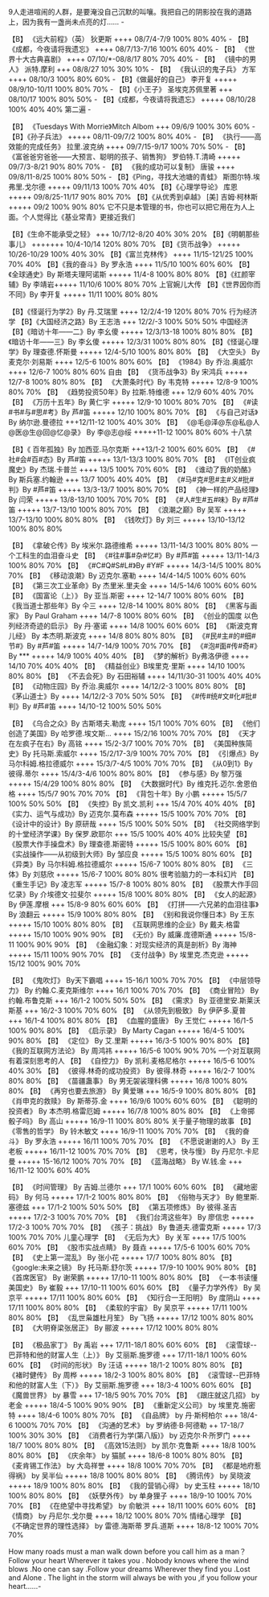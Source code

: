 9人走进喧闹的人群，是要淹没自己沉默的叫嚷。我把自己的阴影投在我的道路上，因为我有一盏尚未点亮的灯…… -

【B】 《远大前程》（英） 狄更斯 ++++ 08/7/4-7/9 100% 80% 40% -
【B】 《成都，今夜请将我遗忘》 ++++ 08/7/13-7/16 100% 60% 40% -
【B】 《世界十大古典喜剧》 ++++ 07/10/*-08/8/17 80% 70% 40% -
【B】 《镜中的男人》 派特.摩利 +++ 08/8/27 10% 30% 10% -
【B】 《我认识的鬼子兵》 方军 ++++ 08/10/3 100% 80% 60% -
【B】《做最好的自己》 李开复 +++++ 08/9/10-10/11 100% 80% 70% -
【B】《小王子》 圣埃克苏佩里著 +++ 08/10/17 100% 80% 50% -
【B】《成都，今夜请将我遗忘》 +++++ 08/10/28 100% 40% 40% 第二遍 -


【B】 《Tuesdays With Morrie》Mitch Albom +++  09/6/9  100% 30% 60%   -
【B】《孙子兵法》 +++++ 08/11-09/7/2 100% 80% 40% -
【B】 《执行——高效能的完成任务》 拉里.波克纳 ++++ 09/7/15-9/17 100% 70% 50% -
【B】 《富爸爸穷爸爸——大预言、聪明的孩子、销售狗》 罗伯特.T.清崎 +++++ 09/7/3-8/21 90% 80% 70% -
【B】 《我的成功可以复制》 唐骏 ++++  09/8/11-8/25 100% 80% 50% -
【B】《Ping，寻找大池塘的青蛙》 斯图尔特.埃弗里.戈尔德  +++++  09/11/13  100% 70% 40%
【B】《心理学导论》 库恩 +++++  09/8/25-11/17  90% 80% 70%
【B】《从优秀到卓越》 [美] 吉姆·柯林斯 +++++  09/2  100% 90% 80%  它不只是本管理的书，你也可以把它用在为人上面。个人觉得比《基业常青》更接近我们


【B】《生命不能承受之轻》 +++  10/7/12-8/20  40% 30% 20%
【B】《明朝那些事儿》 +++++++  10/4-10/14  120% 80% 70%
【B】《货币战争》 +++++  10/26-10/29  100% 40% 30%
【B】《富兰克林传》 ++++  11/15-121/25  100% 70% 40%
【B】《我的奋斗》By 罗永浩 ++++  11/5/10  100% 60% 60%
【B】《全球通史》By 斯塔夫理阿诺斯 +++++  11/4-8  100% 80% 80%
【B】《红颜宰辅》By 李靖岩+++++  11/10/6  100% 80% 70% 上官婉儿大传
【B】《世界因你而不同》By 李开复 +++++  11/11  100% 80% 80%


【B】《怪诞行为学2》By 丹.艾瑞里 ++++  12/2/4-19  120% 80% 70% 行为经济学
【B】《大国经济之路》By 王志浩 +++  12/2/-3  100% 50% 50% 中国经济
【B】《暗访十年——二》By 李幺傻 +++++  12/3/13-18  100% 80% 80%
【B】《暗访十年——三》By 李幺傻 +++++  12/3/31  100% 80% 80%
【B】《怪诞心理学》By 理查德.怀斯曼 +++++  12/4-5/10  100% 80% 80%
【B】 《大空头》 By  麦克尔·刘易斯 ++++ 12/5-6 100% 80% 60%
【B】 《1984》By 乔治.奥威尔 ++++ 12/6-7 100% 80% 60%  自由
【B】 《货币战争3》By 宋鸿兵 +++++ 12/7-8 100% 80% 80%
【B】 《大萧条时代》By 韦克特 +++++ 12/8-9 100% 80% 70%
【B】 《趋势投资50年》By 拉斯.特维德 +++ 12/9 60% 40% 70%
【B】 《万历十五年》By 黄仁宇 +++++ 12/9-10 100% 80% 70%
【B】 《#读#书#与#思#考》By 芦#笛 +++++ 12/10 100% 80% 70%
【B】 《与自己对话》By 纳尔逊.曼德拉 +++12/11-12 100% 40% 30%
【B】 《@毛@泽@东@私@人@医@生@回@忆@录》 By 李@志@绥 +++++11-12 100% 80% 60%  十八禁


【B】《 百年孤独》By 加西亚.马尔克斯 +++13/1-2 100% 60% 60%
【B】 《#社#会#百#态》By 芦#笛 +++++ 13/1-13/3 100% 80% 70%
【B】 《IT创业疯魔史》By 杰瑞.卡普兰  ++++ 13/5 100% 70% 60%
【B】 《谁动了我的奶酪》By 斯兵塞.约翰逊 +++ 13/7 100% 40% 40%
【B】 《#马#克#思#主#义#批#判》By #芦#笛 +++++ 13/3-13/7 100% 80% 70%
【B】 《神一样的产品经理》By 闫荣 +++++ 13/8-13/10 100% 70% 70%
【B】 《#人#生#五#味》By #芦#笛 +++++ 13/7-13/10 100% 80% 70%
【B】 《浪潮之巅》By 吴军 +++++ 13/7-13/10 100% 80% 80%
【B】 《钱吹灯》By 刘三 +++++ 13/10-13/12 100% 80% 80%

【B】 《拿破仑传》By 埃米尔.路德维希 +++++ 13/11-14/3 100% 80% 80% 一个工科生的血泪奋斗史
【B】 《#往#事#杂#忆#》By #芦#笛 +++++ 13/11-14/3 100% 80% 70%
【B】 《#C#Q#S#L#》By #Y#F +++++ 14/3-14/5 100% 80% 70%
【B】 《移动浪潮》By 迈克尔.塞勒 ++++ 14/4-14/5 100% 60% 60%
【B】 《第三次工业革命》By 杰里米.里夫金 ++++ 14/5-14/6 100% 60% 60%
【B】 《国富论（上）》 By 亚当.斯密 ++++ 12-14/7 100% 80% 60%
【B】 《我当道士那些年》By 仐三 ++++ 12/8-14 100% 80% 80%
【B】 《黑客与画家》 By Paul Graham ++++ 14/7-8 100% 80% 60%
【B】 《创业的国度 以色列经济奇迹的启示》 By 丹·塞诺 ++++ 14/8 100% 60% 60%
【B】 《斯波克育儿经》 By 本杰明.斯波克 ++++ 14/8 80% 80% 80%
【B】 《#民#主#的#细#节#》By #芦#笛 +++++ 14/7-14/9 100% 70% 70%
【B】 《#泡#面#传#奇#》By *** +++++ 14/9 100% 40% 40%
【B】 《梦的解析》By弗洛伊德 ++++ 14/10 70% 40% 40%
【B】 《精益创业》B埃里克·里斯 ++++ 14/10  100% 80% 80%
【B】 《不去会死》By 石田裕辅 ++++ 14/11/30-31 100% 40% 40%
【B】 《动物庄园》By 乔治.奥威尔 ++++ 14/12/2-3 100% 80% 80%
【B】 《茅山道士》By  ++++ 14/12/2-3 70% 50% 50%
【B】 《#传#统#文#化#批#判》By #芦#笛  ++++ 14/10-12 100% 50% 50%


【B】 《乌合之众》By 古斯塔夫.勒庞  ++++ 15/1 100% 70% 60%
【B】 《他们创造了美国》By 哈罗德.埃文斯...  ++++ 15/2/16 100% 70% 70%
【B】 《天才在左疯子在右》By 高铭  ++++ 15/2-3/7 100% 70% 70%
【B】 《美国种族简史》By 托马斯.索威尔  ++++ 15/2/17-3/9 100% 70% 70%
【B】 《引爆点》By 马尔科姆.格拉德威尔 ++++ 15/3/7-4/5 100% 70% 70%
【B】 《从0到1》By 彼得.蒂尔 ++++ 15/4/3-4/6 100% 80% 80%
【B】 《参与感》By 黎万强 +++++ 15/4/29 100% 80% 80%
【B】 《大数据时代》By 维克托.迈尔.舍恩伯格 ++++ 15/5/7 90% 70% 70%
【B】 《背包十年》By 小鹏 +++++ 15/5/7 100% 50% 50%
【B】 《失控》By 凯文.凯利 +++ 15/4 70% 40% 40%
【B】 《实力、运气与成功》By 迈克尔.莫布森 +++++ 15/5 100% 70% 70%
【B】 《设计中的设计》By 原研哉 ++++ 15/5 100% 50% 50%
【B】 《社交网络学到的十堂经济学课》By 保罗.欧耶尔 +++ 15/5 100% 40% 40%   比较失望
【B】 《股票大作手操盘术》By 理查德.斯密特 +++++ 15/5 100% 80% 60%
【B】 《实战操作——从初级到大师》By 邹应良 +++++ 15/5 100% 80% 60%
【B】 《异类》By 马尔科姆.格拉德威尔 +++++ 15/6-7 100% 80% 80%
【B】 《三体》By 刘慈欣 +++++ 15/6-7 100% 80% 80%   很考验脑力的一本科幻片
【B】 《重生手记》By 凌志军 +++++ 15/7-8 100% 80% 80%
【B】 《股票大作手回忆录》By   介埃德文·拉斐尔 +++++ 15/8 100% 80% 80%
【B】 《女人的起源》By  伊莲.摩根 +++ 15/8-9 80% 60% 60%
【B】 《打拼——六兄弟的血泪往事》By  浪翻云 +++++ 15/9 100% 80% 80%
【B】 《别和我说你懂日本》By  王东 +++++ 15/10 100% 80% 80%
【B】 《互联网思维的企业》By  戴夫.格雷 +++++ 15/10 100% 90% 90%
【B】 《无价》By  威廉.庞德斯通 +++++ 15/8-11 100% 90% 90%
【B】 《金融幻象：对现实经济的真是剖析》By  海神 +++++ 15/11 100% 90% 70%
【B】 《支付战争》By 埃里克.杰克逊 +++++ 15/12 100% 90% 70%


【B】 《鬼吹灯》 By天下霸唱 ++++ 15-16/1 100% 70% 70%
【B】 《中层领导力》 By 约翰.C.麦克斯维尔 ++++ 16/1 100% 70% 70%
【B】 《商业冒险》 By 约翰.布鲁克斯 +++ 16/1-2 100% 50% 50%
【B】 《需求》 By 亚德里安.斯莱沃斯基 +++ 16/2-3 100% 70% 60%
【B】 《从领先到极致》 By 伊萨多.夏普 +++ 16/1-4 100% 80% 80%
【B】 《血腥的盛唐》 By 王觉仁 +++++ 16/1-5 100% 90% 80%
【B】 《启示录》 By Marty Cagan +++++ 16/4-5 100% 90% 80%
【B】 《定位》 By 艾.里斯 +++++ 16/3-5 100% 90% 80%
【B】 《我的互联网方法论》 By 周鸿祎  +++++ 16/5-6 100% 90% 70%    一个对互联网有着深刻思考的人
【B】 《自控力》 By 凯利.麦格尼格尔  +++++ 16/5-6 100% 40% 30%
【B】 《彼得.林奇的成功投资》 By 彼得.林奇  +++++ 16/2-7 100% 80% 80%
【B】 《苗疆蛊事》 By 男无袈裟理科佛  +++++ 16/8 100% 80% 80%
【B】 《再穷也要去旅游》 By 黄爱琳  +++ 16/5-9 100% 80% 80%
【B】 《肖申克的救赎》 By 斯蒂芬.金  ++++ 16/9/6 100% 60% 60%
【B】 《聪明的投资者》 By 本杰明.格雷厄姆  +++++ 16/7/8 100% 80% 80%
【B】 《上帝掷骰子吗》 By 高山  +++++ 16/9-11 100% 80% 80%  关于量子物理的故事
【B】 《零售的哲学》 By 铃木敏文  ++++ 16/9-11 100% 70% 70%
【B】 《我的奋斗》 By 罗永浩  +++++ 16/11 100% 70% 70%
【B】 《不愿说谢谢的人》 By 王老板  +++++ 16/11-12 100% 70% 70%
【B】 《思考，快与慢》 By 丹尼尔.卡尼曼  +++++ 15-16/12 100% 70% 70%
【B】 《蓝海战略》 By W.钱.金  +++ 16/11-12 100% 60% 40%


【B】 《时间管理》 By 吉姆.兰德尔  +++ 17/1 100% 60% 60%
【B】 《藏地密码》 By 何马  +++++ 17/1-2 100% 80% 80%
【B】 《俗物与天才》 By 鲍里斯.塞德兹  +++ 17/1-2 100% 50% 50%
【B】 《第五项修炼》 By 彼得.圣吉  +++++ 17/2-3 100% 70% 70%
【B】 《我们台湾这些年》 By 廖信忠 +++++ 17/2-3 100% 70% 70%
【B】 《孩子：挑战》 By 鲁道夫.德雷克斯 +++++ 17/3 100% 70% 70%      儿童心理学
【B】 《无后为大》 By  关军 ++++ 17/5 100% 60% 70%
【B】 《股市实战点睛》 By  聂垚 +++++ 17/5-6 100% 60% 70%
【B】 《史上第一混乱》 By 张小花 +++++ 17/7 100% 80% 80%
【B】 《google:未来之镜》 By 托马斯.舒尔茨 +++++ 17/9-10 100% 90% 80%
【B】 《首席医官》 By 谢荣鹏 +++++ 17/10-11 100% 80% 80%
【B】 《一本书读懂美国史》 By 崔毅 +++ 17/10-11 100% 60% 60%
【B】 《量子力学外传》 By 吴京平 +++++ 17/11 100% 80% 60%
【B】 《知行合一王阳明》 By 度阴山 ++++ 17/11 100% 80% 80%
【B】 《柔软的宇宙》 By 吴京平 +++++ 17/11 100% 80% 80%
【B】 《乱世枭雄杜月笙》 By 飞扬 +++++ 17/12 100% 80% 80%
【B】 《大明脊梁张居正》 By 郦波 +++++ 17/12 100% 80% 80%


【B】 《极品家丁》 By 禹岩  +++ 17/11-18/1 80% 60% 60%
【B】 《滚雪球--巴菲特和他的财富人生（上）》 By 艾丽斯.施罗德  +++ 17/11-18/1 100% 60% 60%
【B】 《时间的形状》 By 汪诘  +++++ 18/1-2 100% 80% 80%
【B】 《褚时健传》 By 周桦  +++++ 18/2-3 100% 80% 80%
【B】 《滚雪球--巴菲特和他的财富人生（下）》 By 艾丽斯.施罗德  +++ 18/3-4 100% 60% 60%
【B】 《魔兽世界》 by 暴雪 +++  17-18/5 90% 70% 70%
【B】 《跟庄就这几招》 by 老金 +++++ 18/4-5 100% 90% 90%
【B】 《重新定义公司》 by 埃里克.施密特 ++++ 18/4-6 100% 80% 70%
【B】 《自品牌》 by 丹·斯柯柏尔 +++ 18/4-6 1000% 70% 70%
【B】 《沟通的艺术》 by 罗纳德·B·阿德勒 ++ 17-18/7 100% 30% 30%
【B】 《消费者行为学(第八版)》 by 迈克尔·R·所罗门 ++++ 18/7 100% 80% 80%
【B】 《高效15法则》 by 凯尔·克鲁斯 ++++ 18/8 100% 80% 80%
【B】 《庆余年》 by 猫腻 ++++ 18/6-8 100% 80% 80%
【B】 《麦肯锡工作法》 by 大岛祥誉 ++++ 18/8 100% 70% 70%
【B】 《都是地府惹得祸》 by 吴半仙 +++++ 18/8 100% 80% 80%
【B】 《腾讯传》 by 吴晓波 +++++ 18/9 100% 80% 80%
【B】 《我的营销心得》 by 史玉柱 +++++ 18/10 100% 80% 80%
【B】 《妖孽外传》 by 单身狸子 ++++ 18/9-10 100% 70% 70%
【B】 《在绝望中寻找希望》 by 俞敏洪 +++ 18/11 100% 60% 60%
【B】 《情商》 by 丹尼尔.戈尔曼 ++++ 18/12 100% 80% 70%  情绪心理学
【B】 《不确定世界的理性选择》 by 雷德.海斯蒂 罗兵.道斯 ++++ 18/8-12 100% 70% 70%


   How many roads must a man walk down before you call him as a man？Follow your heart Wherever it takes you .
Nobody knows where the wind blows .No one can say .Follow your dreams Wherever they find you .Lost and Alone .
The light in the storm will always be with you ,if you follow your heart……-